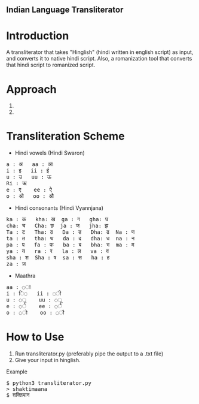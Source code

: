 ## Indian Language Transliterator

# Introduction
A transliterator that takes "Hinglish" (hindi written in english script) as input, and converts it to native hindi script. Also, a romanization tool that converts that hindi script to romanized script. 

# Approach

1. 

2.

# Transliteration Scheme

* Hindi vowels (Hindi Swaron)
<pre>
a : अ   aa : आ
i : इ   ii : ई
u : उ   uu : ऊ
Ri : ऋ  
e : ए    ee : ऐ
o : ओ   oo : औ
</pre>

* Hindi consonants (Hindi Vyannjana)
<pre>
ka : क   kha: ख  ga : ग   gha: घ
cha: च   Cha: छ  ja : ज   jha: झ
Ta : ट   Tha: ठ   Da : ड   Dha: ढ  Na : ण
ta : त   tha: थ   da : द   dha: ध  na : न 
pa : प   fa : फ   ba : ब   bha: भ  ma : म 
ya : य   ra : र   la : ल   va : व
sha : श  Sha : ष  sa : स   ha : ह
za : ज़
</pre>

* Maathra
<pre>
aa : ◌ा
i : ि◌   ii : ◌ी
u : ◌ु    uu : ◌ू
e : ◌े    ee : ◌ै
o : ◌ो    oo : ◌ौ
</pre>

# How to Use

1. Run transliterator.py (preferably pipe the output to a .txt file)
2. Give your input in hinglish.

Example
<pre>
$ python3 transliterator.py
> shaktimaana
$ शक्तिमान
</pre>


